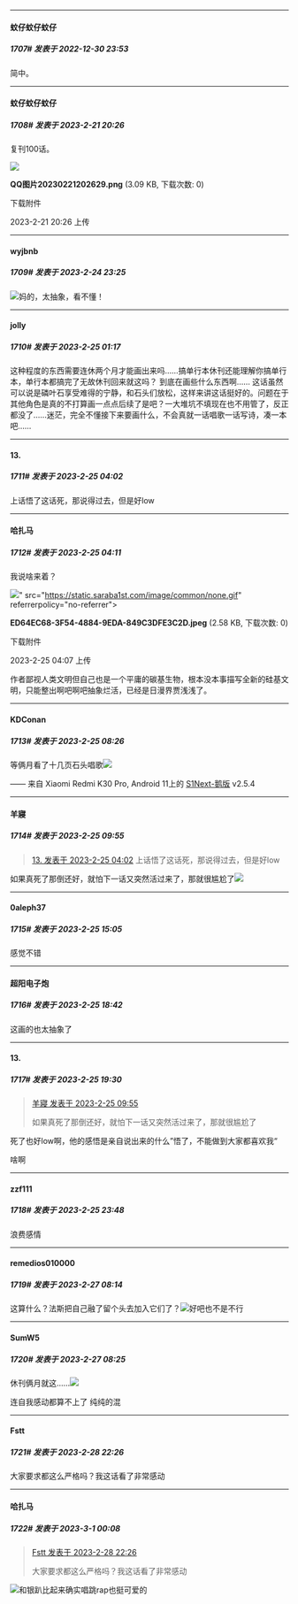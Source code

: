 

*****

####  蚊仔蚊仔蚊仔  
##### 1707#       发表于 2022-12-30 23:53

简中。

*****

####  蚊仔蚊仔蚊仔  
##### 1708#       发表于 2023-2-21 20:26

复刊100话。

<img src="https://img.saraba1st.com/forum/202302/21/202655gm2y4jxjgzgss9l4.png" referrerpolicy="no-referrer">

<strong>QQ图片20230221202629.png</strong> (3.09 KB, 下载次数: 0)

下载附件

2023-2-21 20:26 上传

*****

####  wyjbnb  
##### 1709#       发表于 2023-2-24 23:25

<img src="https://static.saraba1st.com/image/smiley/face2017/067.png" referrerpolicy="no-referrer">妈的，太抽象，看不懂！


*****

####  jolly  
##### 1710#       发表于 2023-2-25 01:17

这种程度的东西需要连休两个月才能画出来吗……搞单行本休刊还能理解你搞单行本，单行本都搞完了无故休刊回来就这吗？
到底在画些什么东西啊……
这话虽然可以说是磷叶石享受难得的宁静，和石头们放松，这样来讲这话挺好的。问题在于其他角色是真的不打算画一点点后续了是吧？一大堆坑不填现在也不用管了，反正都没了……迷茫，完全不懂接下来要画什么，不会真就一话唱歌一话写诗，凑一本吧……


*****

####  13.  
##### 1711#       发表于 2023-2-25 04:02

上话悟了这话死，那说得过去，但是好low

*****

####  哈扎马  
##### 1712#       发表于 2023-2-25 04:11

我说啥来着？

<img src="https://img.saraba1st.com/forum/202302/25/040707nuytuy1rp44dpf9k.jpeg" referrerpolicy="no-referrer">" src="https://static.saraba1st.com/image/common/none.gif" referrerpolicy="no-referrer">

<strong>ED64EC68-3F54-4884-9EDA-849C3DFE3C2D.jpeg</strong> (2.58 KB, 下载次数: 0)

下载附件

2023-2-25 04:07 上传

作者鄙视人类文明但自己也是一个平庸的碳基生物，根本没本事描写全新的硅基文明，只能整出啊吧啊吧抽象烂活，已经是日漫界贾浅浅了。


*****

####  KDConan  
##### 1713#       发表于 2023-2-25 08:26

等俩月看了十几页石头唱歌<img src="https://static.saraba1st.com/image/smiley/face2017/067.png" referrerpolicy="no-referrer">

—— 来自 Xiaomi Redmi K30 Pro, Android 11上的 [S1Next-鹅版](https://github.com/ykrank/S1-Next/releases) v2.5.4


*****

####  羊寢  
##### 1714#       发表于 2023-2-25 09:55

<blockquote><a href="httphttps://bbs.saraba1st.com/2b/forum.php?mod=redirect&amp;goto=findpost&amp;pid=59879398&amp;ptid=1558768" target="_blank">13. 发表于 2023-2-25 04:02</a>
上话悟了这话死，那说得过去，但是好low</blockquote>
如果真死了那倒还好，就怕下一话又突然活过来了，那就很尴尬了<img src="https://static.saraba1st.com/image/smiley/face2017/067.png" referrerpolicy="no-referrer">


*****

####  0aleph37  
##### 1715#       发表于 2023-2-25 15:05

感觉不错


*****

####  超阳电子炮  
##### 1716#       发表于 2023-2-25 18:42

这画的也太抽象了


*****

####  13.  
##### 1717#       发表于 2023-2-25 19:30

<blockquote><a href="httphttps://bbs.saraba1st.com/2b/forum.php?mod=redirect&amp;goto=findpost&amp;pid=59880190&amp;ptid=1558768" target="_blank">羊寢 发表于 2023-2-25 09:55</a>

如果真死了那倒还好，就怕下一话又突然活过来了，那就很尴尬了</blockquote>
死了也好low啊，他的感悟是亲自说出来的什么”悟了，不能做到大家都喜欢我“

啥啊


*****

####  zzf111  
##### 1718#       发表于 2023-2-25 23:48

浪费感情


*****

####  remedios010000  
##### 1719#       发表于 2023-2-27 08:14

这算什么？法斯把自己融了留个头去加入它们了？<img src="https://static.saraba1st.com/image/smiley/face2017/067.png" referrerpolicy="no-referrer">好吧也不是不行


*****

####  SumW5  
##### 1720#       发表于 2023-2-27 08:25

休刊俩月就这……<img src="https://static.saraba1st.com/image/smiley/face2017/001.png" referrerpolicy="no-referrer">

连自我感动都算不上了 纯纯的混


*****

####  Fstt  
##### 1721#       发表于 2023-2-28 22:26

大家要求都这么严格吗？我这话看了非常感动


*****

####  哈扎马  
##### 1722#       发表于 2023-3-1 00:08

<blockquote><a href="httphttps://bbs.saraba1st.com/2b/forum.php?mod=redirect&amp;goto=findpost&amp;pid=59920758&amp;ptid=1558768" target="_blank">Fstt 发表于 2023-2-28 22:26</a>

大家要求都这么严格吗？我这话看了非常感动</blockquote>
<img src="https://static.saraba1st.com/image/smiley/face2017/037.png" referrerpolicy="no-referrer">和银趴比起来确实唱跳rap也挺可爱的

